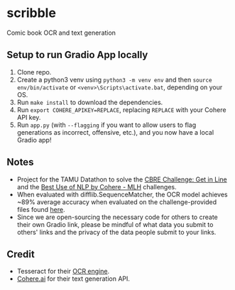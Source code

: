 # scribble

Comic book OCR and text generation

## Setup to run Gradio App locally
1. Clone repo.
2. Create a python3 venv using `python3 -m venv env` and then `source env/bin/activate` or `<venv>\Scripts\activate.bat`, depending on your OS.
3. Run `make install` to download the dependencies.
4. Run `export COHERE_APIKEY=REPLACE`, replacing `REPLACE` with your Cohere API key.
5. Run `app.py` (with `--flagging` if you want to allow users to flag generations as incorrect, offensive, etc.), and you now have a local Gradio app!

## Notes
- Project for the TAMU Datathon to solve the [CBRE Challenge: Get in Line](https://tamudatathon.com/challenges/docs/cbre) and the [Best Use of NLP by Cohere - MLH](https://tamudatathon.com/challenges/docs/mlh_challenges#best-use-of-nlp-by-cohere---mlh) challenges.
- When evaluated with difflib.SequenceMatcher, the OCR model achieves ~89% average accuracy when evaluated on the challenge-provided files found [here](https://tamudatathon.com/challenges/assets/files/training-strips-3b6c286bdfd746b25ebd59e2225c0b50.zip).
- Since we are open-sourcing the necessary code for others to create their own Gradio link, please be mindful of what data you submit to others' links and the privacy of the data people submit to your links.

## Credit
- Tesseract for their [OCR engine](https://github.com/tesseract-ocr/tesseract).
- [Cohere.ai](https://cohere.ai/) for their text generation API.

